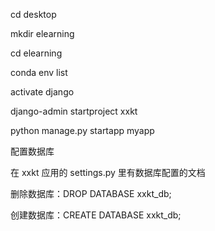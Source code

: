 
cd desktop  

mkdir elearning  

cd elearning  

conda env list  

activate django  

django-admin startproject xxkt  

python manage.py startapp myapp  

配置数据库  

在 xxkt 应用的 settings.py 里有数据库配置的文档  

删除数据库：DROP DATABASE xxkt_db;  

创建数据库：CREATE DATABASE xxkt_db;  


